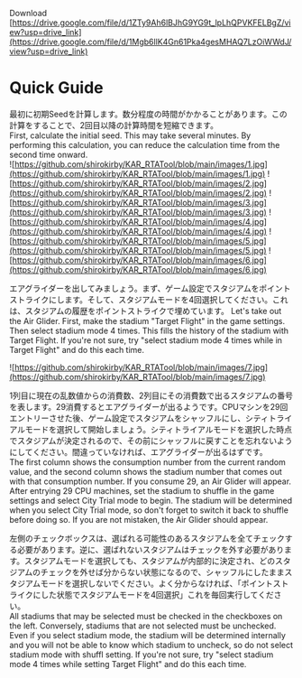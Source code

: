 Download [https://drive.google.com/file/d/1ZTy9Ah6lBJhG9YG9t_lpLhQPVKFELBgZ/view?usp=drive_link](https://drive.google.com/file/d/1Mgb6llK4Gn61Pka4gesMHAQ7LzOiWWdJ/view?usp=drive_link)

# Quick Guide
最初に初期Seedを計算します。数分程度の時間がかかることがあります。この計算をすることで、2回目以降の計算時間を短縮できます。  
First, calculate the initial seed. This may take several minutes. By performing this calculation, you can reduce the calculation time from the second time onward.  
![https://github.com/shirokirby/KAR_RTATool/blob/main/images/1.jpg](https://github.com/shirokirby/KAR_RTATool/blob/main/images/1.jpg)
![https://github.com/shirokirby/KAR_RTATool/blob/main/images/2.jpg](https://github.com/shirokirby/KAR_RTATool/blob/main/images/2.jpg)
![https://github.com/shirokirby/KAR_RTATool/blob/main/images/3.jpg](https://github.com/shirokirby/KAR_RTATool/blob/main/images/3.jpg)
![https://github.com/shirokirby/KAR_RTATool/blob/main/images/4.jpg](https://github.com/shirokirby/KAR_RTATool/blob/main/images/4.jpg)
![https://github.com/shirokirby/KAR_RTATool/blob/main/images/5.jpg](https://github.com/shirokirby/KAR_RTATool/blob/main/images/5.jpg)
![https://github.com/shirokirby/KAR_RTATool/blob/main/images/6.jpg](https://github.com/shirokirby/KAR_RTATool/blob/main/images/6.jpg)

エアグライダーを出してみましょう。まず、ゲーム設定でスタジアムをポイントストライクにします。そして、スタジアムモードを4回選択してください。これは、スタジアムの履歴をポイントストライクで埋めています。
Let's take out the Air Glider. First, make the stadium "Target Flight" in the game settings. Then select stadium mode 4 times. This fills the history of the stadium with Target Flight. If you're not sure, try "select stadium mode 4 times while in Target Flight" and do this each time.  

![https://github.com/shirokirby/KAR_RTATool/blob/main/images/7.jpg](https://github.com/shirokirby/KAR_RTATool/blob/main/images/7.jpg)

1列目に現在の乱数値からの消費数、2列目にその消費数で出るスタジアムの番号を表します。29消費するとエアグライダーが出るようです。CPUマシンを29回エントリーさせた後、ゲーム設定でスタジアムをシャッフルにし、シティトライアルモードを選択して開始しましょう。シティトライアルモードを選択した時点でスタジアムが決定されるので、その前にシャッフルに戻すことを忘れないようにしてください。間違っていなければ、エアグライダーが出るはずです。  
The first column shows the consumption number from the current random value, and the second column shows the stadium number that comes out with that consumption number. If you consume 29, an Air Glider will appear. After entrying 29 CPU machines, set the stadium to shuffle in the game settings and select City Trial mode to begin. The stadium will be determined when you select City Trial mode, so don't forget to switch it back to shuffle before doing so. If you are not mistaken, the Air Glider should appear.

左側のチェックボックスは、選ばれる可能性のあるスタジアムを全てチェックする必要があります。逆に、選ばれないスタジアムはチェックを外す必要があります。スタジアムモードを選択しても、スタジアムが内部的に決定され、どのスタジアムのチェックを外せば分からない状態になるので、シャッフルにしたままスタジアムモードを選択しないでください。よく分からなければ、「ポイントストライクにした状態でスタジアムモードを4回選択」これを毎回実行してください。  
All stadiums that may be selected must be checked in the checkboxes on the left. Conversely, stadiums that are not selected must be unchecked. Even if you select stadium mode, the stadium will be determined internally and you will not be able to know which stadium to uncheck, so do not select stadium mode with shuffl setting. If you're not sure, try "select stadium mode 4 times while setting Target Flight" and do this each time.


